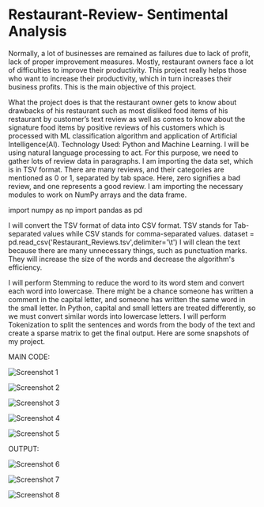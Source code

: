 # Restaurant-Review- Sentimental Analysis

Normally, a lot of businesses are remained as failures due to lack of profit, lack of proper improvement measures. Mostly, restaurant owners face a lot of difficulties to improve their productivity. This project really helps those who want to increase their productivity, which in turn increases their business profits. This is the main objective of this project.

What the project does is that the restaurant owner gets to know about drawbacks of his restaurant such as most disliked food items of his restaurant by customer’s text review as well as comes to know about the signature food items by positive reviews of his customers which is processed with ML classification algorithm and application of Artificial Intelligence(AI).
Technology Used: Python and Machine Learning.
 I will be using natural language processing to act. For this purpose, we need to gather lots of review data in paragraphs.
 I am importing the data set, which is in TSV format. There are many reviews, and their categories are mentioned as 0 or 1, separated by tab space. Here, zero signifies a bad review, and one represents a good review. I am importing the necessary modules to work on NumPy arrays and the data frame.

import numpy as np
import pandas as pd

I will convert the TSV format of data into CSV format. TSV stands for Tab-separated values while CSV stands for comma-separated values. 
dataset = pd.read_csv('Restaurant_Reviews.tsv',delimiter='\t')
I will clean the text because there are many unnecessary things, such as punctuation marks. They will increase the size of the words and decrease the algorithm's efficiency.

I will perform Stemming to reduce the word to its word stem and convert each word into lowercase. There might be a chance someone has written a comment in the capital letter, and someone has written the same word in the small letter. In Python, capital and small letters are treated differently, so we must convert similar words into lowercase letters.
I will perform Tokenization to split the sentences and words from the body of the text and create a sparse matrix to get the final output.
Here are some snapshots of my project.

MAIN CODE: 

![Screenshot 1](https://github.com/sukuberger/Restaurant-Review-Analysis/assets/109449780/d4a9bb09-7747-4621-8ca2-08018c3385bb)

![Screenshot 2](https://github.com/sukuberger/Restaurant-Review-Analysis/assets/109449780/d5ae965a-73cf-4ab5-9b35-d232cbe69736)


![Screenshot 3](https://github.com/sukuberger/Restaurant-Review-Analysis/assets/109449780/4d19f13a-4768-46c0-a81b-64262547be41)


![Screenshot 4](https://github.com/sukuberger/Restaurant-Review-Analysis/assets/109449780/163cecf3-6ffc-4b5f-a968-7ba226726d76)



![Screenshot 5](https://github.com/sukuberger/Restaurant-Review-Analysis/assets/109449780/668fc06d-d2e0-4d06-808e-64ccd9b9d017)

OUTPUT:


![Screenshot 6](https://github.com/sukuberger/Restaurant-Review-Analysis/assets/109449780/64edab7d-1588-4778-a52c-19edc121be39)


![Screenshot 7](https://github.com/sukuberger/Restaurant-Review-Analysis/assets/109449780/ca686ed4-9593-4695-a8b7-6a8bd16e5ce4)


![Screenshot 8](https://github.com/sukuberger/Restaurant-Review-Analysis/assets/109449780/2ba3ee34-c2f9-48a8-b8f6-6e07a40485c6)


















